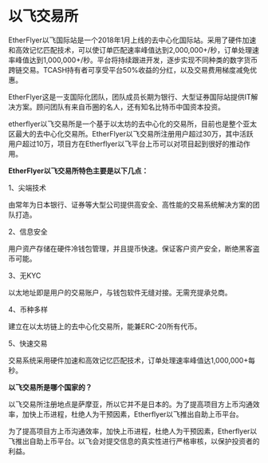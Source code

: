 # 

# 以飞交易所

EtherFlyer以飞国际站是一个2018年1月上线的去中心化国际站。采用了硬件加速和高效记忆匹配技术，可以使订单匹配速率峰值达到2,000,000+/秒，订单处理速率峰值达到1,000,000+/秒。平台将持续跟进开发，逐步实现不同种类的数字货币跨链交易。TCASH持有者可享受平台50%收益的分红，以及交易费用梯度减免优惠。

EtherFlyer这是一支国际化团队，团队成员长期为银行、大型证券国际站提供IT解决方案。顾问团队有来自币圈的名人，还有知名比特币中国资本投资。

etherflyer以飞交易所是一个基于以太坊的去中心化的交易所，目前也是整个亚太区最大的去中心化交易所。EtherFlyer以飞交易所注册用户超过30万，其中活跃用户超过10万，项目方在Etherflyer以飞平台上币可以对项目起到很好的推动作用。

**EtherFlyer以飞交易所特色主要是以下几点：**

1、尖端技术

由常年为日本银行、证券等大型公司提供高安全、高性能的交易系统解决方案的团队打造。

2、信息安全

用户资产存储在硬件冷钱包管理，并且提币快速。保证客户资产安全，断绝黑客盗币可能。

3、无KYC

以太地址即是用户的交易账户，与钱包软件无缝对接。无需充提承兑商。

4、币种多样

建立在以太坊链上的去中心化交易所，能兼ERC-20所有代币。

5、快速交易

交易系统采用硬件加速和高效记忆匹配技术，订单处理速率峰值达1,000,000+每秒。

**以飞交易所是哪个国家的？**

以飞交易所注册地点是萨摩亚，所以它并不是日本的。为了提高项目方上币沟通效率，加快上币进程，杜绝人为干预因素，Etherflyer以飞推出自助上币平台。

为了提高项目方上币沟通效率，加快上币进程，杜绝人为干预因素，Etherflyer以飞推出自助上币平台。以飞会对提交信息的真实性进行严格审核，以保护投资者的利益。


